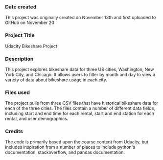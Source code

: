 ### Date created
This project was originally created on November 13th and first uploaded to GitHub on November 20

### Project Title
Udacity Bikeshare Project

### Description
This project explores bikeshare data for three US cities, Washington, New York City, and Chicago. It allows users to filter by month and day to view a variety of data about bikeshare usage in each city.

### Files used
The project pulls from three CSV files that have historical bikeshare data for each of the three cities. The files contain a number of different data fields, including start and end time for each rental, start and end station for each rental, and user demographics.

### Credits
The code is primarily based upon the course content from Udacity, but includes inspiration from a number of places to include python's documentation, stackoverflow, and pandas documentation.

